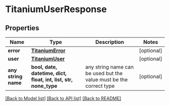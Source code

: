 # TitaniumUserResponse


## Properties
Name | Type | Description | Notes
------------ | ------------- | ------------- | -------------
**error** | [**TitaniumError**](TitaniumError.md) |  | [optional] 
**user** | [**TitaniumUser**](TitaniumUser.md) |  | [optional] 
**any string name** | **bool, date, datetime, dict, float, int, list, str, none_type** | any string name can be used but the value must be the correct type | [optional]

[[Back to Model list]](../README.md#documentation-for-models) [[Back to API list]](../README.md#documentation-for-api-endpoints) [[Back to README]](../README.md)



